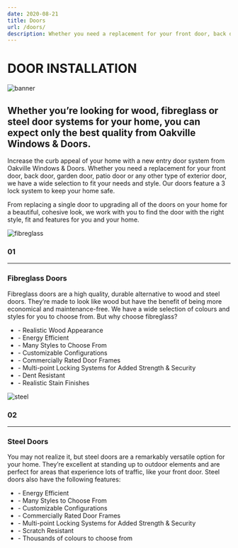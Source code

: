 ```yaml
---
date: 2020-08-21
title: Doors
url: /doors/
description: Whether you need a replacement for your front door, back door, garden door, patio door or any other type of exterior door, we have a wide selection to fit your needs and style. Our doors feature a 3 lock system to keep your home safe.
---
```

<div class="content container">
    <h1 class="title">DOOR INSTALLATION</h1>
    <div class="banner">
        <img alt="banner" src="/img/doorBanner.png" />
        <h2>Whether you’re looking for wood, fibreglass or steel door systems for your home, you can expect only the best quality from Oakville Windows & Doors.</h2>
    </div>
    <div class="description">
        <p>
            Increase the curb appeal of your home with a new entry door system from Oakville Windows & Doors. Whether you need a
            replacement for your front door, back door, garden door, patio door or any other type of exterior door, we have a wide
            selection to fit your needs and style. Our doors feature a 3 lock system to keep your home safe.
        </p>
        <p>
            From replacing a single door to upgrading all of the doors on your home for a beautiful, cohesive look, we work with you to
            find the door with the right style, fit and features for you and your home.
        </p>
    </div>
    <div id="doorTypes" class="servicesOffered">
        <div id="fibreglassDiv" class="item">
            <div class="imageContainer left">
                <img src="/img/door1.png" alt="fibreglass" class="example" />
            </div>
            <div id="fibreglassDesc" class="descriptionContainer right">
                <div id="fibreglassHeader">
                    <h3 class="Services">01</h3>
                    <hr class="Services" />
                    <h3 class="Services">Fibreglass Doors</h3>
                </div>
                <p>
                    Fibreglass doors are a high quality, durable alternative to wood and steel
                    doors. They’re made to look like wood but have the benefit of being more
                    economical and maintenance-free. We have a wide selection of colours
                    and styles for you to choose from. But why choose fibreglass?
                </p>
                <ul id="fibreglassList" class="hyphen">
                    <li>- Realistic Wood Appearance</li>
                    <li>- Energy Efficient</li>
                    <li>- Many Styles to Choose From</li>
                    <li>- Customizable Configurations</li>
                    <li>- Commercially Rated Door Frames</li>
                    <li>- Multi-point Locking Systems for Added Strength & Security</li>
                    <li>- Dent Resistant</li>
                    <li>- Realistic Stain Finishes</li>
                </ul>
            </div>
        </div>
        <div id="steelDiv" class="item">
            <div class="imageContainer right">
                <img src="/img/door2.png" alt="steel" class="example">
            </div>
            <div id="steelDesc" class="descriptionContainer left">
                <div id="steelHeader">
                    <h3 class="Services">02</h3>
                    <hr class="Services" />
                    <h3 class="Services">Steel Doors</h3>
                </div>
                <p>
                    You may not realize it, but steel doors are a remarkably
                    versatile option for your home. They’re excellent at standing up to
                    outdoor elements and are perfect for areas that experience lots of
                    traffic, like your front door. Steel doors also have the
                    following features:
                </p>
                <ul id="steelList" class="hyphen">
                    <li>- Energy Efficient</li>
                    <li>- Many Styles to Choose From</li>
                    <li>- Customizable Configurations</li>
                    <li>- Commercially Rated Door Frames</li>
                    <li>- Multi-point Locking Systems for Added Strength & Security</li>
                    <li>- Scratch Resistant</li>
                    <li>- Thousands of colours to choose from</li>
                </ul>
            </div>
        </div>
    </div>
</div>